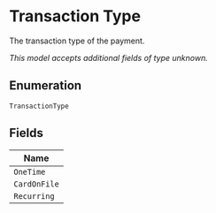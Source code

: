 
# Transaction Type

The transaction type of the payment.

*This model accepts additional fields of type unknown.*

## Enumeration

`TransactionType`

## Fields

| Name |
|  --- |
| `OneTime` |
| `CardOnFile` |
| `Recurring` |

